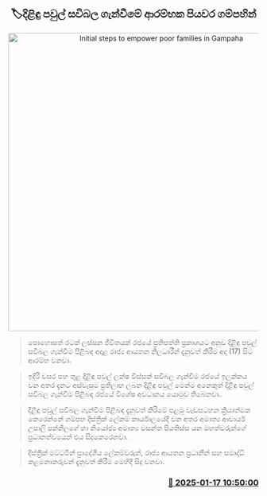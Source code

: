 <p align='center'><b><h2 align='center' title='Initial steps to empower poor families in Gampaha'>🏷දිළිඳු පවුල් සවිබල ගැන්වීමේ ආරම්භක පියවර ගම්පහින්</h2></b></p>
<p align='center'><img src='https://helakuru.sgp1.cdn.digitaloceanspaces.com/esana/images/lib/samurdhi-poor-poverty-archived.jpg' width='600' alt='Initial steps to empower poor families in Gampaha'></p>

> පොහොසත් රටක් ලස්සන ජීවිතයක් රජයේ ප්‍රතිපත්ති ප්‍රකාශයට අනුව දිළිඳු පවුල් සවිබල ගැන්වීම පිළිබඳ අදාළ රාජ්‍ය ආයතන නිලධාරීන් දැනුවත් කිරීම අද (17) සිට ආරම්භ වනවා.

> ඉදිරි වසර පහ තුළ දිළිඳු පවුල් ලක්ෂ විස්සක් සවිබල ගැන්වීම රජයේ ඉලක්කය වන අතර දැනට අස්වැසුම ප්‍රතිලාභ ලබන දිළිඳු පවුල් මෙන්ම අනෙකුත් දිළිඳු පවුල් සවිබල ගැන්වීම පිළිබඳ රජයේ විශේෂ අවධානය යොමුව තිබෙනවා.

> දිළිඳු පවුල් සවිබල ගැන්වීම පිළිබඳ දැනුවත් කිරිමේ පළමු වැඩසටහන ක්‍රියාත්මක කෙරෙන්නේ ගම්පහ දිස්ත්‍රික් ලේකම් කාර්යාලයේදී වන අතර අමාත්‍ය ආචාර්ය උපාලි පන්නිලගේ හා නියෝජ්‍ය අමාත්‍ය වසන්ත පියතිස්ස යන මහත්වරුන්ගේ ප්‍රධානත්වයෙන් එය සිදුකෙරෙනවා.

> දිස්ත්‍රික් මට්ටමින් ප්‍රාදේශීය ලේකම්වරුන්, රාජ්‍ය ආයතන ප්‍රධානීන් සහ සමෘද්ධි කළමනාකරුවන් දැනුවත් කිරීම මෙහිදී සිදු වනවා.



<h3 align='right'><a href='https://www.helakuru.lk/esana/p/106641/'>📅 2025-01-17 10:50:00</a></h3>
